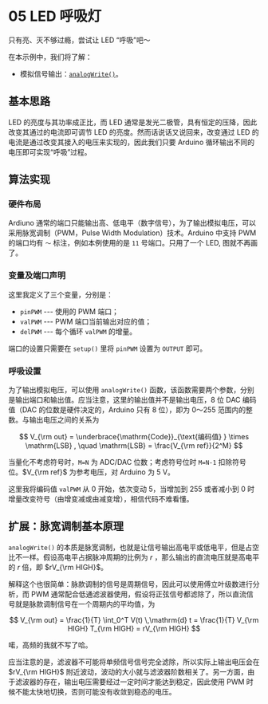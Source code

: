 # 05 LED 呼吸灯

只有亮、灭不够过瘾，尝试让 LED “呼吸”吧～

在本示例中，我们将了解：

- 模拟信号输出：[`analogWrite()`](https://www.arduino.cc/reference/en/language/functions/analog-io/analogwrite/)。


## 基本思路

LED 的亮度与其功率成正比，而 LED 通常是发光二极管，具有恒定的压降，因此改变其通过的电流即可调节 LED 的亮度。然而话说话又说回来，改变通过 LED 的电流是通过改变其接入的电压来实现的，因此我们只要 Arduino 循环输出不同的电压即可实现“呼吸”过程。


## 算法实现

### 硬件布局

Ardiuno 通常的端口只能输出高、低电平（数字信号），为了输出模拟电压，可以采用脉宽调制（PWM，Pulse Width Modulation）技术。Arduino 中支持 PWM 的端口均有 `～` 标注，例如本例使用的是 `11` 号端口。只用了一个 LED, 图就不再画了。


### 变量及端口声明

这里我定义了三个变量，分别是：

- `pinPWM` --- 使用的 PWM 端口；
- `valPWM` --- PWM 端口当前输出对应的值；
- `delPWM` --- 每个循环 `valPWM` 的增量。

端口的设置只需要在 `setup()` 里将 `pinPWM` 设置为 `OUTPUT` 即可。


### 呼吸设置

为了输出模拟电压，可以使用 `analogWrite()` 函数，该函数需要两个参数，分别是输出端口和输出值。应当注意，这里的输出值并不是输出电压，8 位 DAC 编码值（DAC 的位数是硬件决定的，Arduino 只有 8 位），即为 0～255 范围内的整数。与输出电压之间的关系为

$$
V_{\rm out} = \underbrace{\mathrm{Code}}_{\text{编码值} } \times \mathrm{LSB} , \quad \mathrm{LSB} = \frac{V_{\rm ref}}{2^M}
$$

当量化不考虑符号时，`M=N` 为 ADC/DAC 位数；考虑符号位时 `M=N-1` 扣除符号位。$V_{\rm ref}$ 为参考电压，对 Arduino 为 5 V。

这里我将编码值 `valPWM` 从 0 开始，依次变动 5，当增加到 255 或者减小到 0 时增量改变符号（由增变减或由减变增），相信代码不难看懂。


## 扩展：脉宽调制基本原理

`analogWrite()` 的本质是脉宽调制，也就是让信号输出高电平或低电平，但是占空比不一样。假设高电平占据脉冲周期的比例为 $r$ ，那么输出的直流电压就是高电平的 $r$ 倍，即 $rV_{\rm HIGH}$。

解释这个也很简单：脉款调制的信号是周期信号，因此可以使用傅立叶级数进行分析，而 PWM 通常配合低通滤波器使用，假设将正弦信号都滤除了，所以直流信号就是脉款调制信号在一个周期内的平均值，为

$$
V_{\rm out} = \frac{1}{T} \int_0^T V(t) \,\mathrm{d} t = \frac{1}{T} V_{\rm HIGH} T_{\rm HIGH} = rV_{\rm HIGH}
$$

喏，高频的我就不写了哈。

应当注意的是，滤波器不可能将单频信号信号完全滤除，所以实际上输出电压会在 $rV_{\rm HIGH}$ 附近波动，波动的大小就与滤波器阶数相关了。另一方面，由于滤波器的存在，输出电压需要经过一定时间才能达到稳定，因此使用 PWM 时候不能太快地切换，否则可能没有收敛到稳态的电压。
